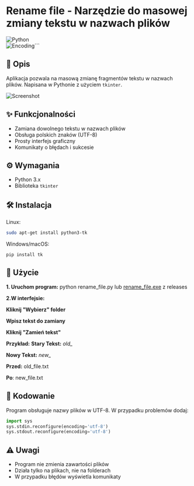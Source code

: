 # Rename file - Narzędzie do masowej zmiany tekstu w nazwach plików

![Python](https://img.shields.io/badge/Python-3.x-blue?logo=python)  
![Encoding](https://img.shields.io/badge/Encoding-UTF--8-orange)```

## 📌 Opis
Aplikacja pozwala na masową zmianę fragmentów tekstu w nazwach plików. Napisana w Pythonie z użyciem `tkinter`.

![Screenshot](https://github.com/zbirow/Rename-file/blob/main/image.png)

## ✨ Funkcjonalności
- Zamiana dowolnego tekstu w nazwach plików
- Obsługa polskich znaków (UTF-8)
- Prosty interfejs graficzny
- Komunikaty o błędach i sukcesie

## ⚙️ Wymagania
- Python 3.x
- Biblioteka `tkinter`

## 🛠️ Instalacja
Linux:
```bash
sudo apt-get install python3-tk
```
Windows/macOS:
```bush
pip install tk
```
## 🚀 Użycie
**1. Uruchom program:**
python rename_file.py
lub [rename_file.exe](https://github.com/zbirow/Rename-file/releases "rename_file.exe") z releases

**2.W interfejsie:**

**Kliknij "Wybierz" folder**

**Wpisz tekst do zamiany**

**Kliknij "Zamień tekst"**

**Przykład:**
**Stary Tekst:** *old_*

**Nowy Tekst:** *new_*

**Przed:** old_file.txt

**Po**: new_file.txt

## 💾 Kodowanie
Program obsługuje nazwy plików w UTF-8. W przypadku problemów dodaj:
```python
import sys
sys.stdin.reconfigure(encoding='utf-8')
sys.stdout.reconfigure(encoding='utf-8')
```

## ⚠️ Uwagi
- Program nie zmienia zawartości plików
- Działa tylko na plikach, nie na folderach
- W przypadku błędów wyświetla komunikaty
